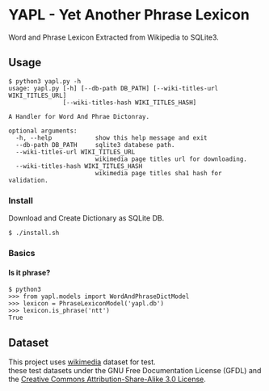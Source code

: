# YAPL - Yet Another Phrase Lexicon
Word and Phrase Lexicon Extracted from Wikipedia to SQLite3.

## Usage
```
$ python3 yapl.py -h
usage: yapl.py [-h] [--db-path DB_PATH] [--wiki-titles-url WIKI_TITLES_URL]
               [--wiki-titles-hash WIKI_TITLES_HASH]

A Handler for Word And Phrae Dictonray.

optional arguments:
  -h, --help            show this help message and exit
  --db-path DB_PATH     sqlite3 databese path.
  --wiki-titles-url WIKI_TITLES_URL
                        wikimedia page titles url for downloading.
  --wiki-titles-hash WIKI_TITLES_HASH
                        wikimedia page titles sha1 hash for validation.
```

### Install

Download and Create Dictionary as SQLite DB.

```
$ ./install.sh
```

### Basics

#### Is it phrase?
```
$ python3
>>> from yapl.models import WordAndPhraseDictModel
>>> lexicon = PhraseLexiconModel('yapl.db')
>>> lexicon.is_phrase('ntt')
True
```

## Dataset
This project uses [wikimedia](https://dumps.wikimedia.org/) dataset for test.  
these test datasets under the GNU Free Documentation License (GFDL) and the [Creative Commons Attribution-Share-Alike 3.0 License](https://creativecommons.org/licenses/by-sa/3.0/).

